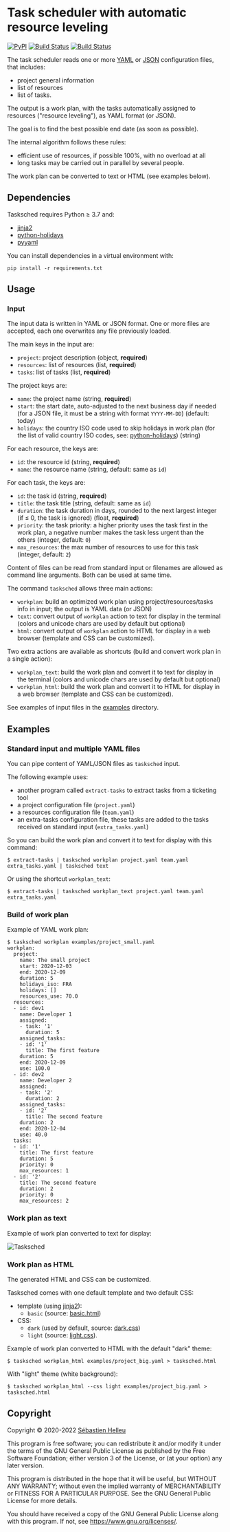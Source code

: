 # Task scheduler with automatic resource leveling

[![PyPI](https://img.shields.io/pypi/v/tasksched.svg)](https://pypi.org/project/tasksched/)
[![Build Status](https://github.com/tasksched/tasksched/workflows/CI/badge.svg)](https://github.com/tasksched/tasksched/actions?query=workflow%3A%22CI%22)
[![Build Status](https://github.com/tasksched/tasksched/workflows/CodeQL/badge.svg)](https://github.com/tasksched/tasksched/actions?query=workflow%3A%22CodeQL%22)

The task scheduler reads one or more [YAML](https://yaml.org/spec/) or [JSON](https://tools.ietf.org/html/rfc8259)
configuration files, that includes:

- project general information
- list of resources
- list of tasks.

The output is a work plan, with the tasks automatically assigned to resources
("resource leveling"), as YAML format (or JSON).

The goal is to find the best possible end date (as soon as possible).

The internal algorithm follows these rules:

- efficient use of resources, if possible 100%, with no overload at all
- long tasks may be carried out in parallel by several people.

The work plan can be converted to text or HTML (see examples below).

## Dependencies

Tasksched requires Python ≥ 3.7 and:

- [jinja2](https://pypi.org/project/Jinja2/)
- [python-holidays](https://pypi.org/project/holidays/)
- [pyyaml](https://pypi.org/project/PyYAML/)

You can install dependencies in a virtual environment with:

```
pip install -r requirements.txt
```

## Usage

### Input

The input data is written in YAML or JSON format.
One or more files are accepted, each one overwrites any file previously loaded.

The main keys in the input are:

- `project`: project description (object, **required**)
- `resources`: list of resources (list, **required**)
- `tasks`: list of tasks (list, **required**)

The project keys are:

- `name`: the project name (string, **required**)
- `start`: the start date, auto-adjusted to the next business day if needed (for a JSON file, it must be a string with format `YYYY-MM-DD`) (default: today)
- `holidays`: the country ISO code used to skip holidays in work plan (for the list of valid country ISO codes, see: [python-holidays](https://pypi.org/project/holidays/)) (string)

For each resource, the keys are:

- `id`: the resource id (string, **required**)
- `name`: the resource name (string, default: same as `id`)

For each task, the keys are:

- `id`: the task id (string, **required**)
- `title`: the task title (string, default: same as `id`)
- `duration`: the task duration in days, rounded to the next largest integer (if ≤ 0, the task is ignored) (float, **required**)
- `priority`: the task priority: a higher priority uses the task first in the work plan, a negative number makes the task less urgent than the others (integer, default: `0`)
- `max_resources`: the max number of resources to use for this task (integer, default: `2`)

Content of files can be read from standard input or filenames are allowed as
command line arguments. Both can be used at same time.

The command `tasksched` allows three main actions:

- `workplan`: build an optimized work plan using project/resources/tasks info
  in input; the output is YAML data (or JSON)
- `text`: convert output of `workplan` action to text for display in the terminal
  (colors and unicode chars are used by default but optional)
- `html`: convert output of `workplan` action to HTML for display in a web browser
  (template and CSS can be customized).

Two extra actions are available as shortcuts (build and convert work plan in a single action):

- `workplan_text`: build the work plan and convert it to text for display in the terminal
  (colors and unicode chars are used by default but optional)
- `workplan_html`: build the work plan and convert it to HTML for display in a web browser
  (template and CSS can be customized).

See examples of input files in the [examples](examples/) directory.

## Examples

### Standard input and multiple YAML files

You can pipe content of YAML/JSON files as `tasksched` input.

The following example uses:

- another program called `extract-tasks` to extract tasks from a ticketing tool
- a project configuration file (`project.yaml`)
- a resources configuration file (`team.yaml`)
- an extra-tasks configuration file, these tasks are added to the tasks received
  on standard input (`extra_tasks.yaml`)

So you can build the work plan and convert it to text for display with this command:

```
$ extract-tasks | tasksched workplan project.yaml team.yaml extra_tasks.yaml | tasksched text
```

Or using the shortcut `workplan_text`:

```
$ extract-tasks | tasksched workplan_text project.yaml team.yaml extra_tasks.yaml
```

### Build of work plan

Example of YAML work plan:

```
$ tasksched workplan examples/project_small.yaml
workplan:
  project:
    name: The small project
    start: 2020-12-03
    end: 2020-12-09
    duration: 5
    holidays_iso: FRA
    holidays: []
    resources_use: 70.0
  resources:
  - id: dev1
    name: Developer 1
    assigned:
    - task: '1'
      duration: 5
    assigned_tasks:
    - id: '1'
      title: The first feature
    duration: 5
    end: 2020-12-09
    use: 100.0
  - id: dev2
    name: Developer 2
    assigned:
    - task: '2'
      duration: 2
    assigned_tasks:
    - id: '2'
      title: The second feature
    duration: 2
    end: 2020-12-04
    use: 40.0
  tasks:
  - id: '1'
    title: The first feature
    duration: 5
    priority: 0
    max_resources: 1
  - id: '2'
    title: The second feature
    duration: 2
    priority: 0
    max_resources: 2
```

### Work plan as text

Example of work plan converted to text for display:

![Tasksched](screenshots/tasksched.png)

### Work plan as HTML

The generated HTML and CSS can be customized.

Tasksched comes with one default template and two default CSS:

- template (using [jinja2](https://pypi.org/project/Jinja2/)):
  - `basic` (source: [basic.html](tasksched/data/html/basic.html))
- CSS:
  - `dark` (used by default, source: [dark.css](tasksched/data/css/dark.css))
  - `light` (source: [light.css](tasksched/data/css/light.css)).

Example of work plan converted to HTML with the default "dark" theme:

```
$ tasksched workplan_html examples/project_big.yaml > tasksched.html
```

With "light" theme (white background):

```
$ tasksched workplan_html --css light examples/project_big.yaml > tasksched.html
```

## Copyright

Copyright © 2020-2022 [Sébastien Helleu](https://github.com/flashcode)

This program is free software; you can redistribute it and/or modify
it under the terms of the GNU General Public License as published by
the Free Software Foundation; either version 3 of the License, or
(at your option) any later version.

This program is distributed in the hope that it will be useful,
but WITHOUT ANY WARRANTY; without even the implied warranty of
MERCHANTABILITY or FITNESS FOR A PARTICULAR PURPOSE.  See the
GNU General Public License for more details.

You should have received a copy of the GNU General Public License
along with this program.  If not, see <https://www.gnu.org/licenses/>.

